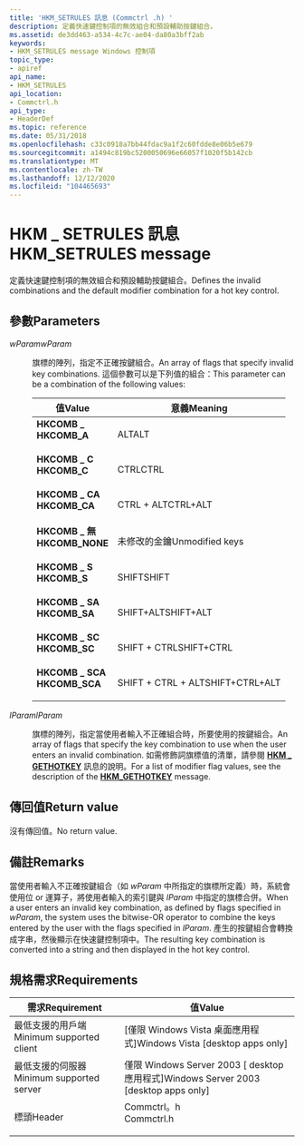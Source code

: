 ```yaml
---
title: 'HKM_SETRULES 訊息 (Commctrl .h) '
description: 定義快速鍵控制項的無效組合和預設輔助按鍵組合。
ms.assetid: de3dd463-a534-4c7c-ae04-da80a3bff2ab
keywords:
- HKM_SETRULES message Windows 控制項
topic_type:
- apiref
api_name:
- HKM_SETRULES
api_location:
- Commctrl.h
api_type:
- HeaderDef
ms.topic: reference
ms.date: 05/31/2018
ms.openlocfilehash: c33c0918a7bb44fdac9a1f2c60fdde8e06b5e679
ms.sourcegitcommit: a1494c819bc5200050696e66057f1020f5b142cb
ms.translationtype: MT
ms.contentlocale: zh-TW
ms.lasthandoff: 12/12/2020
ms.locfileid: "104465693"
---
```

# <a name="hkm_setrules-message"></a><span data-ttu-id="fcaa7-104">HKM \_ SETRULES 訊息</span><span class="sxs-lookup"><span data-stu-id="fcaa7-104">HKM\_SETRULES message</span></span>

<span data-ttu-id="fcaa7-105">定義快速鍵控制項的無效組合和預設輔助按鍵組合。</span><span class="sxs-lookup"><span data-stu-id="fcaa7-105">Defines the invalid combinations and the default modifier combination for a hot key control.</span></span>

## <a name="parameters"></a><span data-ttu-id="fcaa7-106">參數</span><span class="sxs-lookup"><span data-stu-id="fcaa7-106">Parameters</span></span>

<dl> <dt>

<span data-ttu-id="fcaa7-107">*wParam*</span><span class="sxs-lookup"><span data-stu-id="fcaa7-107">*wParam*</span></span> 
</dt> <dd>

<span data-ttu-id="fcaa7-108">旗標的陣列，指定不正確按鍵組合。</span><span class="sxs-lookup"><span data-stu-id="fcaa7-108">An array of flags that specify invalid key combinations.</span></span> <span data-ttu-id="fcaa7-109">這個參數可以是下列值的組合：</span><span class="sxs-lookup"><span data-stu-id="fcaa7-109">This parameter can be a combination of the following values:</span></span>



| <span data-ttu-id="fcaa7-110">值</span><span class="sxs-lookup"><span data-stu-id="fcaa7-110">Value</span></span>                                                                                                                                                   | <span data-ttu-id="fcaa7-111">意義</span><span class="sxs-lookup"><span data-stu-id="fcaa7-111">Meaning</span></span>                    |
|---------------------------------------------------------------------------------------------------------------------------------------------------------|----------------------------|
| <span id="HKCOMB_A"></span><span id="hkcomb_a"></span><dl> <span data-ttu-id="fcaa7-112"><dt>**HKCOMB \_**</dt></span><span class="sxs-lookup"><span data-stu-id="fcaa7-112"><dt>**HKCOMB\_A**</dt></span></span> </dl>          | <span data-ttu-id="fcaa7-113">ALT</span><span class="sxs-lookup"><span data-stu-id="fcaa7-113">ALT</span></span><br/>             |
| <span id="HKCOMB_C"></span><span id="hkcomb_c"></span><dl> <span data-ttu-id="fcaa7-114"><dt>**HKCOMB \_ C**</dt></span><span class="sxs-lookup"><span data-stu-id="fcaa7-114"><dt>**HKCOMB\_C**</dt></span></span> </dl>          | <span data-ttu-id="fcaa7-115">CTRL</span><span class="sxs-lookup"><span data-stu-id="fcaa7-115">CTRL</span></span><br/>            |
| <span id="HKCOMB_CA"></span><span id="hkcomb_ca"></span><dl> <span data-ttu-id="fcaa7-116"><dt>**HKCOMB \_ CA**</dt></span><span class="sxs-lookup"><span data-stu-id="fcaa7-116"><dt>**HKCOMB\_CA**</dt></span></span> </dl>       | <span data-ttu-id="fcaa7-117">CTRL + ALT</span><span class="sxs-lookup"><span data-stu-id="fcaa7-117">CTRL+ALT</span></span><br/>        |
| <span id="HKCOMB_NONE"></span><span id="hkcomb_none"></span><dl> <span data-ttu-id="fcaa7-118"><dt>**HKCOMB \_ 無**</dt></span><span class="sxs-lookup"><span data-stu-id="fcaa7-118"><dt>**HKCOMB\_NONE**</dt></span></span> </dl> | <span data-ttu-id="fcaa7-119">未修改的金鑰</span><span class="sxs-lookup"><span data-stu-id="fcaa7-119">Unmodified keys</span></span><br/> |
| <span id="HKCOMB_S"></span><span id="hkcomb_s"></span><dl> <span data-ttu-id="fcaa7-120"><dt>**HKCOMB \_ S**</dt></span><span class="sxs-lookup"><span data-stu-id="fcaa7-120"><dt>**HKCOMB\_S**</dt></span></span> </dl>          | <span data-ttu-id="fcaa7-121">SHIFT</span><span class="sxs-lookup"><span data-stu-id="fcaa7-121">SHIFT</span></span><br/>           |
| <span id="HKCOMB_SA"></span><span id="hkcomb_sa"></span><dl> <span data-ttu-id="fcaa7-122"><dt>**HKCOMB \_ SA**</dt></span><span class="sxs-lookup"><span data-stu-id="fcaa7-122"><dt>**HKCOMB\_SA**</dt></span></span> </dl>       | <span data-ttu-id="fcaa7-123">SHIFT+ALT</span><span class="sxs-lookup"><span data-stu-id="fcaa7-123">SHIFT+ALT</span></span><br/>       |
| <span id="HKCOMB_SC"></span><span id="hkcomb_sc"></span><dl> <span data-ttu-id="fcaa7-124"><dt>**HKCOMB \_ SC**</dt></span><span class="sxs-lookup"><span data-stu-id="fcaa7-124"><dt>**HKCOMB\_SC**</dt></span></span> </dl>       | <span data-ttu-id="fcaa7-125">SHIFT + CTRL</span><span class="sxs-lookup"><span data-stu-id="fcaa7-125">SHIFT+CTRL</span></span><br/>      |
| <span id="HKCOMB_SCA"></span><span id="hkcomb_sca"></span><dl> <span data-ttu-id="fcaa7-126"><dt>**HKCOMB \_ SCA**</dt></span><span class="sxs-lookup"><span data-stu-id="fcaa7-126"><dt>**HKCOMB\_SCA**</dt></span></span> </dl>    | <span data-ttu-id="fcaa7-127">SHIFT + CTRL + ALT</span><span class="sxs-lookup"><span data-stu-id="fcaa7-127">SHIFT+CTRL+ALT</span></span><br/>  |



 

</dd> <dt>

<span data-ttu-id="fcaa7-128">*lParam*</span><span class="sxs-lookup"><span data-stu-id="fcaa7-128">*lParam*</span></span> 
</dt> <dd>

<span data-ttu-id="fcaa7-129">旗標的陣列，指定當使用者輸入不正確組合時，所要使用的按鍵組合。</span><span class="sxs-lookup"><span data-stu-id="fcaa7-129">An array of flags that specify the key combination to use when the user enters an invalid combination.</span></span> <span data-ttu-id="fcaa7-130">如需修飾詞旗標值的清單，請參閱 [**HKM \_ GETHOTKEY**](hkm-gethotkey.md) 訊息的說明。</span><span class="sxs-lookup"><span data-stu-id="fcaa7-130">For a list of modifier flag values, see the description of the [**HKM\_GETHOTKEY**](hkm-gethotkey.md) message.</span></span>

</dd> </dl>

## <a name="return-value"></a><span data-ttu-id="fcaa7-131">傳回值</span><span class="sxs-lookup"><span data-stu-id="fcaa7-131">Return value</span></span>

<span data-ttu-id="fcaa7-132">沒有傳回值。</span><span class="sxs-lookup"><span data-stu-id="fcaa7-132">No return value.</span></span>

## <a name="remarks"></a><span data-ttu-id="fcaa7-133">備註</span><span class="sxs-lookup"><span data-stu-id="fcaa7-133">Remarks</span></span>

<span data-ttu-id="fcaa7-134">當使用者輸入不正確按鍵組合（如 *wParam* 中所指定的旗標所定義）時，系統會使用位 or 運算子，將使用者輸入的索引鍵與 *lParam* 中指定的旗標合併。</span><span class="sxs-lookup"><span data-stu-id="fcaa7-134">When a user enters an invalid key combination, as defined by flags specified in *wParam*, the system uses the bitwise-OR operator to combine the keys entered by the user with the flags specified in *lParam*.</span></span> <span data-ttu-id="fcaa7-135">產生的按鍵組合會轉換成字串，然後顯示在快速鍵控制項中。</span><span class="sxs-lookup"><span data-stu-id="fcaa7-135">The resulting key combination is converted into a string and then displayed in the hot key control.</span></span>

## <a name="requirements"></a><span data-ttu-id="fcaa7-136">規格需求</span><span class="sxs-lookup"><span data-stu-id="fcaa7-136">Requirements</span></span>



| <span data-ttu-id="fcaa7-137">需求</span><span class="sxs-lookup"><span data-stu-id="fcaa7-137">Requirement</span></span> | <span data-ttu-id="fcaa7-138">值</span><span class="sxs-lookup"><span data-stu-id="fcaa7-138">Value</span></span> |
|-------------------------------------|---------------------------------------------------------------------------------------|
| <span data-ttu-id="fcaa7-139">最低支援的用戶端</span><span class="sxs-lookup"><span data-stu-id="fcaa7-139">Minimum supported client</span></span><br/> | <span data-ttu-id="fcaa7-140">\[僅限 Windows Vista 桌面應用程式\]</span><span class="sxs-lookup"><span data-stu-id="fcaa7-140">Windows Vista \[desktop apps only\]</span></span><br/>                                        |
| <span data-ttu-id="fcaa7-141">最低支援的伺服器</span><span class="sxs-lookup"><span data-stu-id="fcaa7-141">Minimum supported server</span></span><br/> | <span data-ttu-id="fcaa7-142">僅限 Windows Server 2003 \[ desktop 應用程式\]</span><span class="sxs-lookup"><span data-stu-id="fcaa7-142">Windows Server 2003 \[desktop apps only\]</span></span><br/>                                  |
| <span data-ttu-id="fcaa7-143">標頭</span><span class="sxs-lookup"><span data-stu-id="fcaa7-143">Header</span></span><br/>                   | <dl> <span data-ttu-id="fcaa7-144"><dt>Commctrl。h</dt></span><span class="sxs-lookup"><span data-stu-id="fcaa7-144"><dt>Commctrl.h</dt></span></span> </dl> |



 

 





